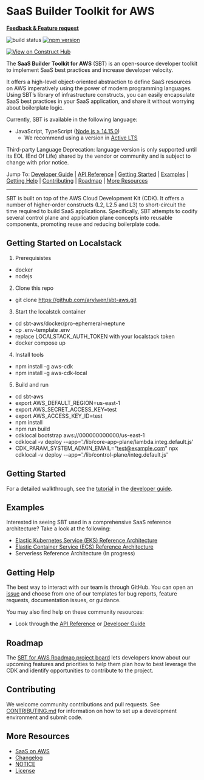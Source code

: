 # SaaS Builder Toolkit for AWS

**[Feedback & Feature request](https://pulse.aws/survey/5JPQR0BV)**

![build status](https://github.com/awslabs/sbt-aws/actions/workflows/build.yml/badge.svg)
[![npm version](https://badge.fury.io/js/@cdklabs%2Fsbt-aws.svg)](https://badge.fury.io/js/@cdklabs%2Fsbt-aws)

[![View on Construct Hub](https://constructs.dev/badge?package=%40cdklabs%2Fsbt-aws)](https://constructs.dev/packages/@cdklabs/sbt-aws)

The **SaaS Builder Toolkit for AWS** (SBT) is an open-source developer toolkit to implement SaaS best practices and increase developer velocity.

It offers a high-level object-oriented abstraction to define SaaS resources on AWS imperatively using the power of modern programming languages. Using SBT’s library of infrastructure constructs, you can easily encapsulate SaaS best practices in your SaaS application, and share it without worrying about boilerplate logic.

Currently, SBT is available in the following language:

* JavaScript, TypeScript ([Node.js ≥ 14.15.0](https://nodejs.org/download/release/latest-v14.x/))
  * We recommend using a version in [Active LTS](https://nodejs.org/en/about/previous-releases)

Third-party Language Deprecation: language version is only supported until its EOL (End Of Life) shared by the vendor or community and is subject to change with prior notice.

Jump To:
[Developer Guide](/docs/public/README.md) |
[API Reference](/API.md) |
[Getting Started](#getting-started) |
[Examples](#examples) |
[Getting Help](#getting-help) |
[Contributing](#contributing) |
[Roadmap](#roadmap) |
[More Resources](#more-resources)

-------

SBT is built on top of the AWS Cloud Development Kit (CDK). It offers a number of higher-order constructs (L2, L2.5 and L3) to short-circuit the time required to build SaaS applications. Specifically, SBT attempts to codify several control plane and application plane concepts into reusable components, promoting reuse and reducing boilerplate code.

## Getting Started on Localstack

1. Prerequisistes

* docker
* nodejs

2. Clone this repo

* git clone https://github.com/arylwen/sbt-aws.git

3. Start the localstck container

* cd sbt-aws/docker/pro-ephemeral-neptune
* cp .env-template .env
* replace LOCALSTACK_AUTH_TOKEN with your localstack token
* docker compose up

4. Install tools

* npm install -g aws-cdk
* npm install -g aws-cdk-local

5. Build and run

* cd sbt-aws
* export AWS_DEFAULT_REGION=us-east-1
* export AWS_SECRET_ACCESS_KEY=test
* export AWS_ACCESS_KEY_ID=test
* npm install
* npm run build
* cdklocal bootstrap aws://000000000000/us-east-1
* cdklocal -v deploy --app='./lib/core-app-plane/lambda.integ.default.js'
* CDK_PARAM_SYSTEM_ADMIN_EMAIL="test@example.com" npx cdklocal -v deploy --app='./lib/control-plane/integ.default.js'

## Getting Started

For a detailed walkthrough, see the [tutorial](https://github.com/awslabs/sbt-aws/blob/main/docs/public/README.md#tutorial) in the [developer guide](https://github.com/awslabs/sbt-aws/blob/main/docs/public/README.md).

## Examples

Interested in seeing SBT used in a comprehensive SaaS reference architecture? Take a look at the following:

* [Elastic Kubernetes Service (EKS) Reference Architecture](https://github.com/aws-samples/aws-saas-factory-eks-reference-architecture/tree/feat/sbt-merge)
* [Elastic Container Service (ECS) Reference Architecture](https://github.com/aws-samples/saas-reference-architecture-ecs)
* Serverless Reference Architecture (In progress)

## Getting Help

The best way to interact with our team is through GitHub. You can open an [issue](https://github.com/awslabs/sbt-aws/issues/new/choose) and choose from one of our templates for bug reports, feature requests, documentation issues, or guidance.

You may also find help on these community resources:

* Look through the [API Reference](https://github.com/awslabs/sbt-aws/blob/main/API.md) or [Developer Guide](https://github.com/awslabs/sbt-aws/blob/main/docs/public/README.md)

## Roadmap

The [SBT for AWS Roadmap project board](PLACEHOLDER) lets developers know about our upcoming features and priorities to help them plan how to best leverage the CDK and identify opportunities to contribute to the project. 

## Contributing

We welcome community contributions and pull requests. See
[CONTRIBUTING.md](./CONTRIBUTING.md) for information on how to set up a development environment and submit code.

## More Resources

* [SaaS on AWS](http://aws.amazon.com/saas)
* [Changelog](./CHANGELOG.md)
* [NOTICE](./NOTICE)
* [License](./LICENSE)
